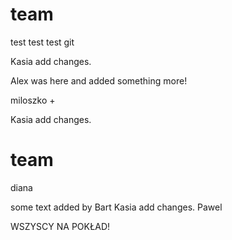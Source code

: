 
# team

test
test
test 
git 

Kasia add changes.


Alex was here and added something more!

miloszko +

Kasia add changes.


# team

diana

some text added by Bart
Kasia add changes.
Pawel


WSZYSCY NA POKŁAD!
